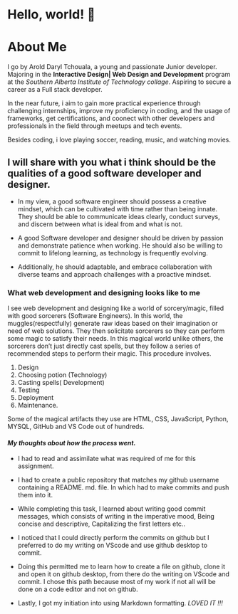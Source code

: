 # Hello, world! 👋

# About Me

I go by Arold Daryl Tchouala, a young and passionate Junior developer. Majoring in the **Interactive Design| Web Design and Development** program at the *Southern Alberta Institute of Technology collage*. Aspiring to secure a career as a Full stack developer.

In the near future,  i aim to gain more practical experience through challenging internships, improve my proficiency in coding, and the usage of frameworks, get certifications, and coonect with other developers and professionals in the field through meetups and tech events.

Besides coding, i love playing soccer, reading, music, and watching movies.

## **I will share with you what i think should be the qualities of a good software developer and designer.**

- In my view, a good software engineer should possess a creative mindset, which can be cultivated with time rather than being innate. They should be able to communicate ideas clearly, conduct surveys, and discern between what is ideal from and what is not.

 - A good Software developer and designer should be driven by passion and demonstrate patience when working. He should also be willing to commit to lifelong learning, as technology is frequently  evolving.

 - Additionally, he should adaptable, and embrace collaboration with diverse teams and approach challenges with a proactive mindset.

### **What web development and designing looks like to me**

I see web development and designing like a world of sorcery/magic, filled with good sorcerers (Software Engineers). In this world, the muggles(respectfully) generate raw ideas based on their imagination or need of web solutions. They then solicitate sorcerers so they can perform some magic to satisfy their needs. In this magical world unlike others, the sorcerers don’t just directly cast spells, but they follow a series of recommended steps to perform their magic. This procedure involves.

1. Design
2. Choosing potion (Technology)
3. Casting spells( Development)
4. Testing
5. Deployment
6. Maintenance.

Some of the magical artifacts they use are HTML, CSS, JavaScript, Python, MYSQL, GitHub and VS Code out of hundreds.

#### *My thoughts about how the process went.*

- I had to read and assimilate what was required of me for this assignment.

- I had to create a public repository that matches my github username containing a README. md. file. In which had to make commits and push them into it.

- While completing this task, I learned about writing good commit messages, which consists of writing in the imperative mood, Being concise and descriptive, Capitalizing the first letters etc..

- I noticed that I could directly perform the commits on github but I preferred to do my writing on VScode and use github desktop to commit.

- Doing this permitted me to learn how to create a file on github, clone it and open it on github desktop, from there do the writing on VScode and commit. I chose this path because most of my work if not all will be done on a code editor and not on github.

- Lastly, I got my initiation into using Markdown formatting.   *LOVED IT !!!*  
